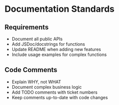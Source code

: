 # Documentation Standards

## Requirements
- Document all public APIs
- Add JSDoc/docstrings for functions
- Update README when adding new features
- Include usage examples for complex functions

## Code Comments
- Explain WHY, not WHAT
- Document complex business logic
- Add TODO comments with ticket numbers
- Keep comments up-to-date with code changes